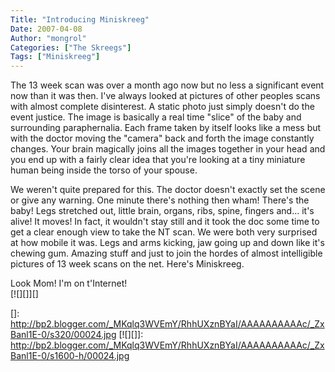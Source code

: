 ```yaml
---
Title: "Introducing Miniskreeg"
Date: 2007-04-08
Author: "mongrol"
Categories: ["The Skreegs"]
Tags: ["Miniskreeg"]
---
```


The 13 week scan was over a month ago now but no less a significant
event now than it was then. I've always looked at pictures of other
peoples scans with almost complete disinterest. A static photo just
simply doesn't do the event justice. The image is basically a real time
"slice" of the baby and surrounding paraphernalia. Each frame taken by
itself looks like a mess but with the doctor moving the "camera" back
and forth the image constantly changes. Your brain magically joins all
the images together in your head and you end up with a fairly clear idea
that you're looking at a tiny miniature human being inside the torso of
your spouse.

We weren't quite prepared for this. The doctor doesn't exactly set the
scene or give any warning. One minute there's nothing then wham! There's
the baby! Legs stretched out, little brain, organs, ribs, spine, fingers
and... it's alive! It moves! In fact, it wouldn't stay still and it took
the doc some time to get a clear enough view to take the NT scan. We
were both very surprised at how mobile it was. Legs and arms kicking,
jaw going up and down like it's chewing gum. Amazing stuff and just to
join the hordes of almost intelligible pictures of 13 week scans on the
net. Here's Miniskreeg.

Look Mom! I'm on t'Internet!  
[![][]][]

  []: http://bp2.blogger.com/_MKqlq3WVEmY/RhhUXznBYaI/AAAAAAAAAAc/_ZxBanl1E-0/s320/00024.jpg
  [![][]]: http://bp2.blogger.com/_MKqlq3WVEmY/RhhUXznBYaI/AAAAAAAAAAc/_ZxBanl1E-0/s1600-h/00024.jpg
